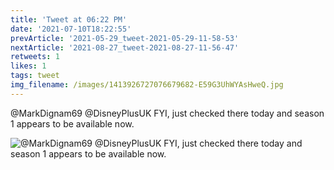 ```yaml
---
title: 'Tweet at 06:22 PM'
date: '2021-07-10T18:22:55'
prevArticle: '2021-05-29_tweet-2021-05-29-11-58-53'
nextArticle: '2021-08-27_tweet-2021-08-27-11-56-47'
retweets: 1
likes: 1
tags: tweet
img_filename: /images/1413926727076679682-E59G3UhWYAsHweQ.jpg
---
```

@MarkDignam69 @DisneyPlusUK FYI, just checked there today and season 1 appears to be available now.

![@MarkDignam69 @DisneyPlusUK FYI, just checked there today and season 1 appears to be available now.](/images/1413926727076679682-E59G3UhWYAsHweQ.jpg "@MarkDignam69 @DisneyPlusUK FYI, just checked there today and season 1 appears to be available now.")